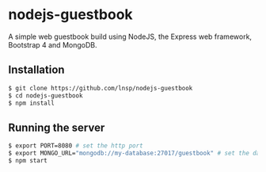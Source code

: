 # nodejs-guestbook

A simple web guestbook build using NodeJS, the Express web framework, Bootstrap 4 and MongoDB.

## Installation
```bash
$ git clone https://github.com/lnsp/nodejs-guestbook
$ cd nodejs-guestbook
$ npm install
```

## Running the server
```bash
$ export PORT=8080 # set the http port
$ export MONGO_URL="mongodb://my-database:27017/guestbook" # set the database url
$ npm start
```